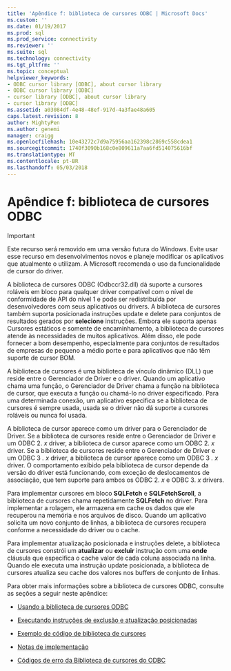 ```yaml
---
title: 'Apêndice f: biblioteca de cursores ODBC | Microsoft Docs'
ms.custom: ''
ms.date: 01/19/2017
ms.prod: sql
ms.prod_service: connectivity
ms.reviewer: ''
ms.suite: sql
ms.technology: connectivity
ms.tgt_pltfrm: ''
ms.topic: conceptual
helpviewer_keywords:
- ODBC cursor library [ODBC], about cursor library
- ODBC cursor library [ODBC]
- cursor library [ODBC], about cursor library
- cursor library [ODBC]
ms.assetid: a03084df-4e48-48ef-917d-4a3fae48a605
caps.latest.revision: 8
author: MightyPen
ms.author: genemi
manager: craigg
ms.openlocfilehash: 10e43272c7d9a75956aa162398c2869c558cdea1
ms.sourcegitcommit: 1740f3090b168c0e809611a7aa6fd514075616bf
ms.translationtype: MT
ms.contentlocale: pt-BR
ms.lasthandoff: 05/03/2018
---
```

# <a name="appendix-f-odbc-cursor-library"></a>Apêndice f: biblioteca de cursores ODBC
> [!IMPORTANT]  
>  Este recurso será removido em uma versão futura do Windows. Evite usar esse recurso em desenvolvimentos novos e planeje modificar os aplicativos que atualmente o utilizam. A Microsoft recomenda o uso da funcionalidade de cursor do driver.  
  
 A biblioteca de cursores ODBC (Odbccr32.dll) dá suporte a cursores roláveis em bloco para qualquer driver compatível com o nível de conformidade de API do nível 1 e pode ser redistribuída por desenvolvedores com seus aplicativos ou drivers. A biblioteca de cursores também suporta posicionada instruções update e delete para conjuntos de resultados gerados por **selecione** instruções. Embora ele suporta apenas Cursores estáticos e somente de encaminhamento, a biblioteca de cursores atende às necessidades de muitos aplicativos. Além disso, ele pode fornecer a bom desempenho, especialmente para conjuntos de resultados de empresas de pequeno a médio porte e para aplicativos que não têm suporte de cursor BOM.  
  
 A biblioteca de cursores é uma biblioteca de vínculo dinâmico (DLL) que reside entre o Gerenciador de Driver e o driver. Quando um aplicativo chama uma função, o Gerenciador de Driver chama a função na biblioteca de cursor, que executa a função ou chamá-lo no driver especificado. Para uma determinada conexão, um aplicativo especifica se a biblioteca de cursores é sempre usada, usada se o driver não dá suporte a cursores roláveis ou nunca foi usada.  
  
 A biblioteca de cursor aparece como um driver para o Gerenciador de Driver. Se a biblioteca de cursores reside entre o Gerenciador de Driver e um ODBC 2. *x* driver, a biblioteca de cursor aparece como um ODBC 2. *x* driver. Se a biblioteca de cursores reside entre o Gerenciador de Driver e um ODBC 3 *. x* driver, a biblioteca de cursor aparece como um ODBC 3 *. x* driver. O comportamento exibido pela biblioteca de cursor depende da versão do driver está funcionando, com exceção de deslocamentos de associação, que tem suporte para ambos os ODBC 2. *x* e ODBC 3. *x* drivers.  
  
 Para implementar cursores em bloco **SQLFetch** e **SQLFetchScroll**, a biblioteca de cursores chama repetidamente **SQLFetch** no driver. Para implementar a rolagem, ele armazena em cache os dados que ele recuperou na memória e nos arquivos de disco. Quando um aplicativo solicita um novo conjunto de linhas, a biblioteca de cursores recupera conforme a necessidade do driver ou o cache.  
  
 Para implementar atualização posicionada e instruções delete, a biblioteca de cursores constrói um **atualizar** ou **excluir** instrução com uma **onde** cláusula que especifica o cache valor de cada coluna associada na linha. Quando ele executa uma instrução update posicionada, a biblioteca de cursores atualiza seu cache dos valores nos buffers de conjunto de linhas.  
  
 Para obter mais informações sobre a biblioteca de cursores ODBC, consulte as seções a seguir neste apêndice:  
  
-   [Usando a biblioteca de cursores ODBC](../../../odbc/reference/appendixes/using-the-odbc-cursor-library.md)  
  
-   [Executando instruções de exclusão e atualização posicionadas](../../../odbc/reference/appendixes/executing-positioned-update-and-delete-statements.md)  
  
-   [Exemplo de código de biblioteca de cursores](../../../odbc/reference/appendixes/cursor-library-code-example.md)  
  
-   [Notas de implementação](../../../odbc/reference/appendixes/implementation-notes.md)  
  
-   [Códigos de erro da Biblioteca de cursores do ODBC](../../../odbc/reference/appendixes/odbc-cursor-library-error-codes.md)
